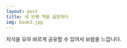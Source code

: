 ```yaml
---
layout: post
title: 세 번째 책을 출판하다
img: book3.jpg
---
```



지식을 모아 바르게 공유할 수 있어서 보람을 느낍니다.
<img scr="https://postfiles.pstatic.net/20160620_40/sjmw1030_1466410038914qjD3R_JPEG/%BE%E7%B7%C2.jpg?type=w3">
